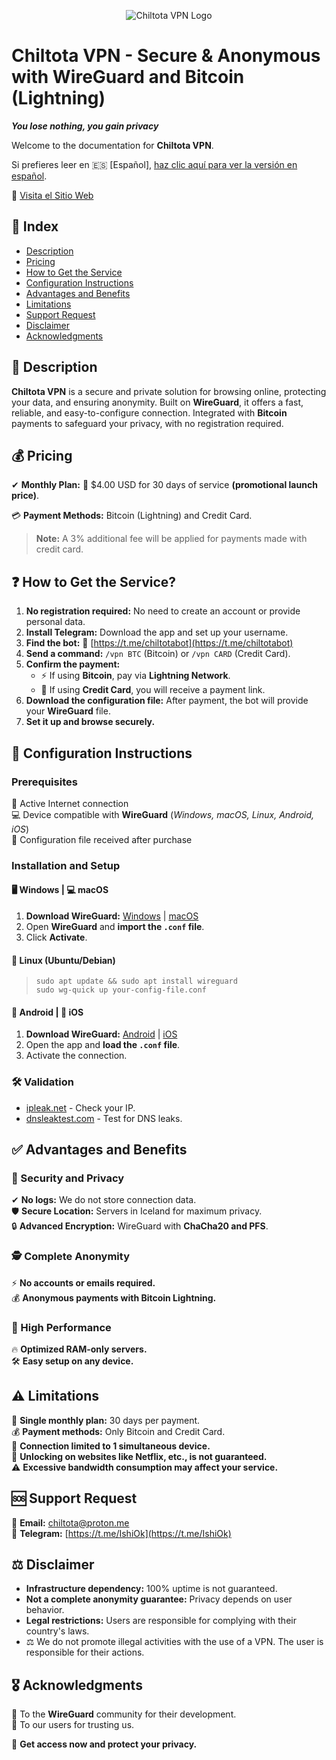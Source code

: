 <p align="center">
  <img src="https://vpn.chiltota.xyz/images/logo_vpn_redondo_small.png" alt="Chiltota VPN Logo" />
</p>

# Chiltota VPN - Secure & Anonymous with WireGuard and Bitcoin (Lightning)

**_You lose nothing, you gain privacy_**

Welcome to the documentation for **Chiltota VPN**.

Si prefieres leer en 🇪🇸 [Español], [haz clic aquí para ver la versión en español](README_ES.md).

🔗 [Visita el Sitio Web ](https://www.vpn.chiltota.xyz)

## 📌 Index

- [Description](#-description)
- [Pricing](#-pricing)
- [How to Get the Service](#-how-to-get-the-service)
- [Configuration Instructions](#-configuration-instructions)
- [Advantages and Benefits](#-advantages-and-benefits)
- [Limitations](#-limitations)
- [Support Request](#-support-request)
- [Disclaimer](#-disclaimer)
- [Acknowledgments](#-acknowledgments)

## 🔐 Description

**Chiltota VPN** is a secure and private solution for browsing online, protecting your data, and ensuring anonymity. Built on **WireGuard**, it offers a fast, reliable, and easy-to-configure connection. Integrated with **Bitcoin** payments to safeguard your privacy, with no registration required.

## 💰 Pricing

✔ **Monthly Plan:** 💸 $4.00 USD for 30 days of service **(promotional launch price)**.

💳 **Payment Methods:** Bitcoin (Lightning) and Credit Card.

> **Note:** A 3% additional fee will be applied for payments made with credit card.

## ❓ How to Get the Service?

1. **No registration required:** No need to create an account or provide personal data.
2. **Install Telegram:** Download the app and set up your username.
3. **Find the bot:** 🤖 [https://t.me/chiltotabot](https://t.me/chiltotabot)
4. **Send a command:** `/vpn BTC` (Bitcoin) or `/vpn CARD` (Credit Card).
5. **Confirm the payment:**
   - ⚡ If using **Bitcoin**, pay via **Lightning Network**.
   - 🏦 If using **Credit Card**, you will receive a payment link.
6. **Download the configuration file:** After payment, the bot will provide your **WireGuard** file.
7. **Set it up and browse securely.**

## 📖 Configuration Instructions

### **Prerequisites**

📶 Active Internet connection  
💻 Device compatible with **WireGuard** (*Windows, macOS, Linux, Android, iOS*)  
📑 Configuration file received after purchase  

### **Installation and Setup**

#### **🖥 Windows | 💻 macOS**
1. **Download WireGuard:** [Windows](https://www.wireguard.com/install/) | [macOS](https://www.wireguard.com/install/)
2. Open **WireGuard** and **import the `.conf` file**.
3. Click **Activate**.

#### **🐧 Linux (Ubuntu/Debian)**  
> `sudo apt update && sudo apt install wireguard`  
> `sudo wg-quick up your-config-file.conf`

#### **📱 Android | 🍏 iOS**
1. **Download WireGuard:** [Android](https://play.google.com/store/apps/details?id=com.wireguard.android) | [iOS](https://apps.apple.com/app/wireguard/id1441195209)
2. Open the app and **load the `.conf` file**.
3. Activate the connection.

### **🛠 Validation**
- [ipleak.net](https://ipleak.net) - Check your IP.
- [dnsleaktest.com](https://www.dnsleaktest.com/) - Test for DNS leaks.

## ✅ Advantages and Benefits

### **🔐 Security and Privacy**
✔ **No logs:** We do not store connection data.  
🛡 **Secure Location:** Servers in Iceland for maximum privacy.  
🔒 **Advanced Encryption:** WireGuard with **ChaCha20 and PFS**.  

### **🕵️ Complete Anonymity**
⚡ **No accounts or emails required.**  
💰 **Anonymous payments with Bitcoin Lightning.**  

### **🚀 High Performance**
🔥 **Optimized RAM-only servers.**  
🛠 **Easy setup on any device.**  

## ⚠ Limitations

📆 **Single monthly plan:** 30 days per payment.  
💰 **Payment methods:** Only Bitcoin and Credit Card.  
📶 **Connection limited to 1 simultaneous device.**  
📶 **Unlocking on websites like Netflix, etc., is not guaranteed.**  
⚠️ **Excessive bandwidth consumption may affect your service.**  

## 🆘 Support Request

📧 **Email:** [chiltota@proton.me](mailto:chiltota@proton.me)  
💬 **Telegram:** [https://t.me/IshiOk](https://t.me/IshiOk)  

## ⚖ Disclaimer

- **Infrastructure dependency:** 100% uptime is not guaranteed.  
- **Not a complete anonymity guarantee:** Privacy depends on user behavior.  
- **Legal restrictions:** Users are responsible for complying with their country's laws.  
- ⚖️ We do not promote illegal activities with the use of a VPN. The user is responsible for their actions.

## 🎖 Acknowledgments

🌟 To the **WireGuard** community for their development.  
🙏 To our users for trusting us.  

🚀 **Get access now and protect your privacy.**

